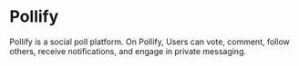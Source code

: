 # Pollify
Pollify is a social poll platform. On Pollify, Users can vote, comment, follow others, receive notifications, and engage in private messaging.

